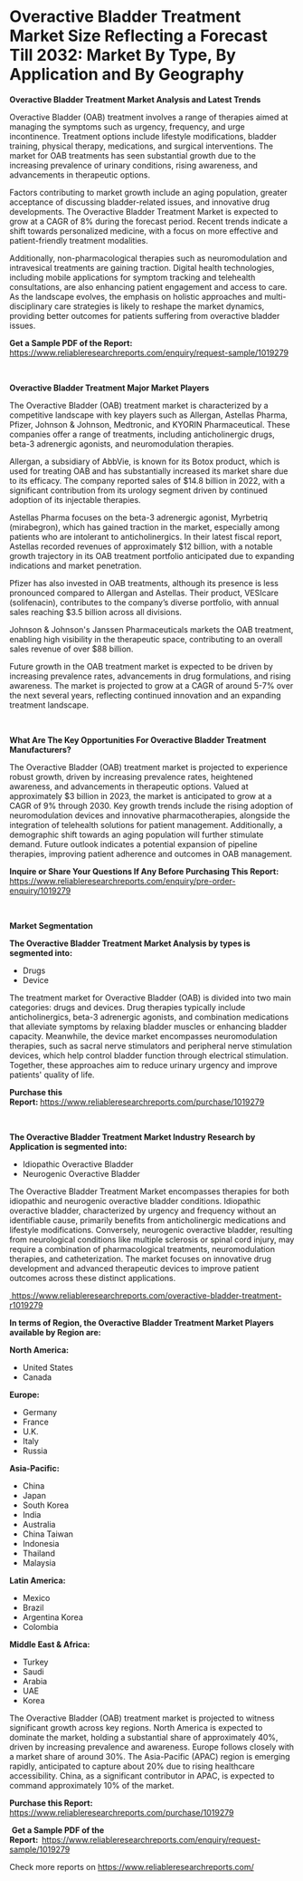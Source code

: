 <p><h1>Overactive Bladder Treatment Market Size Reflecting a Forecast Till 2032: Market By Type, By Application and By Geography</h1></p><p><strong>Overactive Bladder Treatment Market Analysis and Latest Trends</strong></p>
<p><p>Overactive Bladder (OAB) treatment involves a range of therapies aimed at managing the symptoms such as urgency, frequency, and urge incontinence. Treatment options include lifestyle modifications, bladder training, physical therapy, medications, and surgical interventions. The market for OAB treatments has seen substantial growth due to the increasing prevalence of urinary conditions, rising awareness, and advancements in therapeutic options.</p><p>Factors contributing to market growth include an aging population, greater acceptance of discussing bladder-related issues, and innovative drug developments. The Overactive Bladder Treatment Market is expected to grow at a CAGR of 8% during the forecast period. Recent trends indicate a shift towards personalized medicine, with a focus on more effective and patient-friendly treatment modalities.</p><p>Additionally, non-pharmacological therapies such as neuromodulation and intravesical treatments are gaining traction. Digital health technologies, including mobile applications for symptom tracking and telehealth consultations, are also enhancing patient engagement and access to care. As the landscape evolves, the emphasis on holistic approaches and multi-disciplinary care strategies is likely to reshape the market dynamics, providing better outcomes for patients suffering from overactive bladder issues.</p></p>
<p><strong>Get a Sample PDF of the Report:&nbsp;</strong> <a href="https://www.reliableresearchreports.com/enquiry/request-sample/1019279?utm_campaign=2657&utm_medium=2&utm_source=Github&utm_content=ia&utm_term=04032025&utm_id=overactive-bladder-treatment">https://www.reliableresearchreports.com/enquiry/request-sample/1019279</a></p>
<p>&nbsp;</p>
<p><strong>Overactive Bladder Treatment Major Market Players</strong></p>
<p><p>The Overactive Bladder (OAB) treatment market is characterized by a competitive landscape with key players such as Allergan, Astellas Pharma, Pfizer, Johnson & Johnson, Medtronic, and KYORIN Pharmaceutical. These companies offer a range of treatments, including anticholinergic drugs, beta-3 adrenergic agonists, and neuromodulation therapies.</p><p>Allergan, a subsidiary of AbbVie, is known for its Botox product, which is used for treating OAB and has substantially increased its market share due to its efficacy. The company reported sales of $14.8 billion in 2022, with a significant contribution from its urology segment driven by continued adoption of its injectable therapies.</p><p>Astellas Pharma focuses on the beta-3 adrenergic agonist, Myrbetriq (mirabegron), which has gained traction in the market, especially among patients who are intolerant to anticholinergics. In their latest fiscal report, Astellas recorded revenues of approximately $12 billion, with a notable growth trajectory in its OAB treatment portfolio anticipated due to expanding indications and market penetration.</p><p>Pfizer has also invested in OAB treatments, although its presence is less pronounced compared to Allergan and Astellas. Their product, VESIcare (solifenacin), contributes to the company’s diverse portfolio, with annual sales reaching $3.5 billion across all divisions.</p><p>Johnson & Johnson's Janssen Pharmaceuticals markets the OAB treatment, enabling high visibility in the therapeutic space, contributing to an overall sales revenue of over $88 billion. </p><p>Future growth in the OAB treatment market is expected to be driven by increasing prevalence rates, advancements in drug formulations, and rising awareness. The market is projected to grow at a CAGR of around 5-7% over the next several years, reflecting continued innovation and an expanding treatment landscape.</p></p>
<p>&nbsp;</p>
<p><strong>What Are The Key Opportunities For Overactive Bladder Treatment Manufacturers?</strong></p>
<p><p>The Overactive Bladder (OAB) treatment market is projected to experience robust growth, driven by increasing prevalence rates, heightened awareness, and advancements in therapeutic options. Valued at approximately $3 billion in 2023, the market is anticipated to grow at a CAGR of 9% through 2030. Key growth trends include the rising adoption of neuromodulation devices and innovative pharmacotherapies, alongside the integration of telehealth solutions for patient management. Additionally, a demographic shift towards an aging population will further stimulate demand. Future outlook indicates a potential expansion of pipeline therapies, improving patient adherence and outcomes in OAB management.</p></p>
<p><strong>Inquire or Share Your Questions If Any Before Purchasing This Report:</strong> <a href="https://www.reliableresearchreports.com/enquiry/pre-order-enquiry/1019279?utm_campaign=2657&utm_medium=2&utm_source=Github&utm_content=ia&utm_term=04032025&utm_id=overactive-bladder-treatment">https://www.reliableresearchreports.com/enquiry/pre-order-enquiry/1019279</a></p>
<p>&nbsp;</p>
<p><strong>Market Segmentation</strong></p>
<p><strong>The Overactive Bladder Treatment Market Analysis by types is segmented into:</strong></p>
<p><ul><li>Drugs</li><li>Device</li></ul></p>
<p><p>The treatment market for Overactive Bladder (OAB) is divided into two main categories: drugs and devices. Drug therapies typically include anticholinergics, beta-3 adrenergic agonists, and combination medications that alleviate symptoms by relaxing bladder muscles or enhancing bladder capacity. Meanwhile, the device market encompasses neuromodulation therapies, such as sacral nerve stimulators and peripheral nerve stimulation devices, which help control bladder function through electrical stimulation. Together, these approaches aim to reduce urinary urgency and improve patients' quality of life.</p></p>
<p><strong>Purchase this Report:&nbsp;</strong><a href="https://www.reliableresearchreports.com/purchase/1019279?utm_campaign=2657&utm_medium=2&utm_source=Github&utm_content=ia&utm_term=04032025&utm_id=overactive-bladder-treatment">https://www.reliableresearchreports.com/purchase/1019279</a></p>
<p>&nbsp;</p>
<p><strong>The Overactive Bladder Treatment Market Industry Research by Application is segmented into:</strong></p>
<p><ul><li>Idiopathic Overactive Bladder</li><li>Neurogenic Overactive Bladder</li></ul></p>
<p><p>The Overactive Bladder Treatment Market encompasses therapies for both idiopathic and neurogenic overactive bladder conditions. Idiopathic overactive bladder, characterized by urgency and frequency without an identifiable cause, primarily benefits from anticholinergic medications and lifestyle modifications. Conversely, neurogenic overactive bladder, resulting from neurological conditions like multiple sclerosis or spinal cord injury, may require a combination of pharmacological treatments, neuromodulation therapies, and catheterization. The market focuses on innovative drug development and advanced therapeutic devices to improve patient outcomes across these distinct applications.</p></p>
<p><a href="https://www.reliableresearchreports.com/overactive-bladder-treatment-r1019279?utm_campaign=2657&utm_medium=2&utm_source=Github&utm_content=ia&utm_term=04032025&utm_id=overactive-bladder-treatment">&nbsp;https://www.reliableresearchreports.com/overactive-bladder-treatment-r1019279</a></p>
<p><strong>In terms of Region, the Overactive Bladder Treatment Market Players available by Region are:</strong></p>
<p>
    <p> <strong> North America: </strong>
        <ul>
            <li>United States</li>
            <li>Canada</li>
        </ul>
        </p> 
    <p> <strong> Europe: </strong>
        <ul>
            <li>Germany</li>
            <li>France</li>
            <li>U.K.</li>
            <li>Italy</li>
            <li>Russia</li>
        </ul>
        </p> 
    <p> <strong> Asia-Pacific: </strong>
        <ul>
            <li>China</li>
            <li>Japan</li>
            <li>South Korea</li>
            <li>India</li>
            <li>Australia</li>
            <li>China Taiwan</li>
            <li>Indonesia</li>
            <li>Thailand</li>
            <li>Malaysia</li>
        </ul>
        </p> 
    <p> <strong> Latin America: </strong>
        <ul>
            <li>Mexico</li>
            <li>Brazil</li>
            <li>Argentina Korea</li>
            <li>Colombia</li>
        </ul>
        </p> 
    <p> <strong> Middle East & Africa: </strong>
        <ul>
            <li>Turkey</li>
            <li>Saudi</li>
            <li>Arabia</li>
            <li>UAE</li>
            <li>Korea</li>
        </ul>
    </p>
    </p>
<p><p>The Overactive Bladder (OAB) treatment market is projected to witness significant growth across key regions. North America is expected to dominate the market, holding a substantial share of approximately 40%, driven by increasing prevalence and awareness. Europe follows closely with a market share of around 30%. The Asia-Pacific (APAC) region is emerging rapidly, anticipated to capture about 20% due to rising healthcare accessibility. China, as a significant contributor in APAC, is expected to command approximately 10% of the market.</p></p>
<p><strong>Purchase this Report: </strong><a href="https://www.reliableresearchreports.com/purchase/1019279?utm_campaign=2657&utm_medium=2&utm_source=Github&utm_content=ia&utm_term=04032025&utm_id=overactive-bladder-treatment">https://www.reliableresearchreports.com/purchase/1019279</a></p>
<p>&nbsp;<strong>Get a Sample PDF of the Report:&nbsp;&nbsp;</strong><a href="https://www.reliableresearchreports.com/enquiry/request-sample/1019279?utm_campaign=2657&utm_medium=2&utm_source=Github&utm_content=ia&utm_term=04032025&utm_id=overactive-bladder-treatment">https://www.reliableresearchreports.com/enquiry/request-sample/1019279</a></p>
<p><strong></strong></p>
<p>Check more reports on <a href="https://www.reliableresearchreports.com/?utm_campaign=2657&utm_medium=2&utm_source=Github&utm_content=ia&utm_term=04032025&utm_id=overactive-bladder-treatment">https://www.reliableresearchreports.com/</a></p>